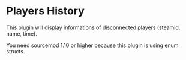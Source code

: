 # Players History
This plugin will display informations of disconnected players (steamid, name, time).

You need sourcemod 1.10 or higher because this plugin is using enum structs.

